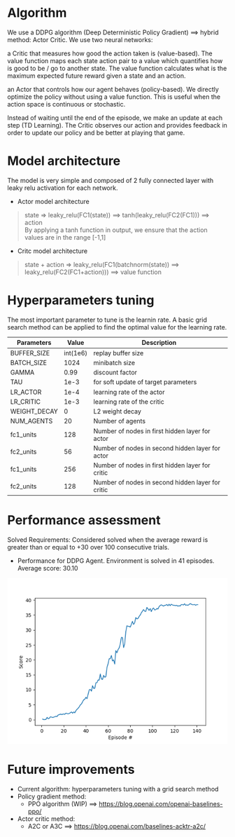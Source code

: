 # Algorithm

We use a DDPG algorithm (Deep Deterministic Policy Gradient) ==>  hybrid method: Actor Critic. We use two neural networks:

a Critic that measures how good the action taken is (value-based). The value function maps each state action pair to a value which quantifies how is good to be / go to another state. The value function calculates what is the maximum expected future reward given a state and an action.

an Actor that controls how our agent behaves (policy-based). We directly optimize the policy without using a value function. This is useful when the action space is continuous or stochastic.

Instead of waiting until the end of the episode, we make an update at each step (TD Learning). The Critic observes our action and provides feedback in order to update our policy and be better at playing that game.

  
# Model architecture
The model is very simple and composed of 2 fully connected layer with leaky relu activation for each network.

* Actor model architecture
> state => leaky_relu(FC1(state)) ==> tanh(leaky_relu(FC2(FC1))) ==> action \
By applying a tanh function in output, we ensure that the action values are in the range [-1,1]

* Critc model architecture
> state + action => leaky_relu(FC1(batchnorm(state)) ==> leaky_relu(FC2(FC1+action))) ==> value function


# Hyperparameters tuning
The most important parameter to tune is the learnin rate.
A basic grid search method can be applied to find the optimal value for the learning rate.

 Parameters | Value | Description
----------- | ----- | -----------
BUFFER_SIZE | int(1e6) | replay buffer size
BATCH_SIZE | 1024 | minibatch size
GAMMA | 0.99 | discount factor
TAU | 1e-3 | for soft update of target parameters
LR_ACTOR | 1e-4 | learning rate of the actor
LR_CRITIC | 1e-3 | learning rate of the critic
WEIGHT_DECAY | 0 | L2 weight decay
NUM_AGENTS | 20 | Number of agents
fc1_units | 128 | Number of nodes in first hidden layer for actor
fc2_units | 56 | Number of nodes in second hidden layer for actor
fc1_units |256 | Number of nodes in first hidden layer for critic
fc2_units | 128 | Number of nodes in second hidden layer for critic


# Performance assessment

Solved Requirements: Considered solved when the average reward is greater than or equal to +30 over 100 consecutive trials.


  + Performance for DDPG Agent.
Environment is solved in 41 episodes. Average score: 30.10

![alt text](https://github.com/Adrelf/DRL_Continuous_Control/blob/master/images/training_performance.png)


# Future improvements
  - Current algorithm: hyperparameters tuning with a grid search method
  - Policy gradient method:
    - PPO algorithm (WIP) ==> https://blog.openai.com/openai-baselines-ppo/
  - Actor critic method:
    - A2C or A3C ==> https://blog.openai.com/baselines-acktr-a2c/
